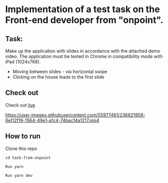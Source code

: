 # Implementation of a test task on the Front-end developer from "onpoint".

## Task:
Make up the application with slides in accordance with the attached demo video. The application must be tested in Chrome in compatibility mode with iPad (1024x768).

- Moving between slides - via horizontal swipe
- Clicking on the house leads to the first slide


## Check out

Check out [live](https://task-from-onpoint.vercel.app/)

https://user-images.githubusercontent.com/55977481/236621958-6e112f19-1564-49e1-a1c4-74bac14a1217.mp4

## How to run

Clone this repo

<code>cd task-from-onpoint</code>

<code>Run yarn</code>

<code>Run yarn dev</code>


